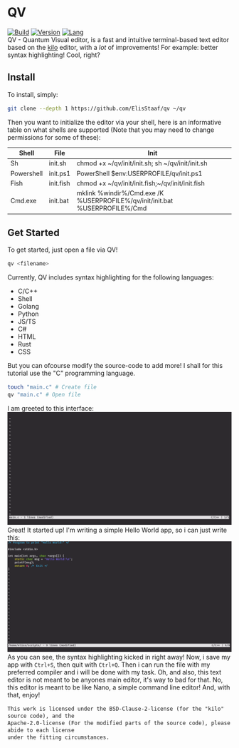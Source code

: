 # QV
[![Build](https://img.shields.io/badge/build_(openSUSE)-Passing-brightgreen?logo=opensuse)](https://github.com/ElisStaaf/qv) 
[![Version](https://img.shields.io/badge/Version-1.0.2-darkblue)](https://github.com/ElisStaaf/qv)
[![Lang](https://img.shields.io/badge/Lang-C-lightgrey?logo=c)](https://github.com/ElisStaaf/qv)  
QV - Quantum Visual editor, is a fast and intuitive terminal-based text editor based on the [kilo](https://github.com/snaptoken/kilo-src) 
editor, with a _lot_ of improvements! For
example: better syntax highlighting! Cool, right?

Install
-------
To install, simply:
```bash
git clone --depth 1 https://github.com/ElisStaaf/qv ~/qv
```
Then you want to initialize the editor via your shell, here is an
informative table on what shells are supported (Note that you may
need to change permissions for some of these):

| Shell      | File      | Init                                                                        |
| -----      | ----      | ----                                                                        |
| Sh         | init.sh   | chmod +x ~/qv/init/init.sh; sh ~/qv/init/init.sh                            |
| Powershell | init.ps1  | PowerShell $env:USERPROFILE/qv/init.ps1                                     |
| Fish       | init.fish | chmod +x ~/qv/init/init.fish;~/qv/init/init.fish                            |
| Cmd.exe    | init.bat  | mklink %windir%/Cmd.exe /K %USERPROFILE%/qv/init/init.bat %USERPROFILE%/Cmd |


Get Started
--------
To get started, just open a file via QV!
```bash
qv <filename>
```
Currently, QV includes syntax highlighting for the following languages:  
-  C/C++
-  Shell
-  Golang
-  Python
-  JS/TS
-  C#
-  HTML
-  Rust
-  CSS
  
But you can ofcourse modify the source-code to add more! I shall for this tutorial
use the "C" programming language.
```bash
touch "main.c" # Create file
qv "main.c" # Open file
```
I am greeted to this interface:
[![File could not be loaded.](https://github.com/ElisStaaf/qv/blob/main/startup.png?raw=true)](https://github.com/ElisStaaf/qv/startup.png)
Great! It started up! I'm writing a simple Hello World app, so i can just write this:
[![File could not be loaded.](https://github.com/ElisStaaf/qv/blob/main/helloworld.png?raw=true)](https://github.com/ElisStaaf/qv/blob/main/code.png)
As you can see, the syntax highlighting kicked in right away! Now, i save my app with `Ctrl+S`, then quit with `Ctrl+Q`. Then i can run the 
file
with my preferred compiler and i will be done with my task. Oh, and also, this text editor is not meant to be anyones main editor, it's way 
to bad for that. No, this
editor is meant to be like Nano, a simple command line editor! And, with that, enjoy!

    This work is licensed under the BSD-Clause-2-license (for the "kilo" source code), and the 
    Apache-2.0-license (For the modified parts of the source code), please abide to each license
    under the fitting circumstances.
